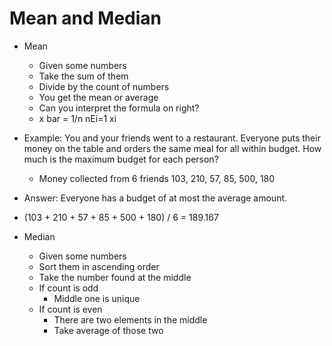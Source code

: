 # Mean and Median

- Mean

  - Given some numbers
  - Take the sum of them
  - Divide by the count of numbers
  - You get the mean or average
  - Can you interpret the formula on right?
  - x bar = 1/n nEi=1 xi

- Example: You and your friends went to a restaurant. Everyone puts their money on the table and orders the same meal for all within budget. How much is the maximum budget for each person?
  - Money collected from 6 friends 103, 210, 57, 85, 500, 180
- Answer: Everyone has a budget of at most the average amount.
- (103 + 210 + 57 + 85 + 500 + 180) / 6 = 189.167

- Median
  - Given some numbers
  - Sort them in ascending order
  - Take the number found at the middle
  - If count is odd
    - Middle one is unique
  - If count is even
    - There are two elements in the middle
    - Take average of those two
